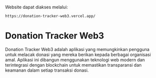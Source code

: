 Website dapat diakses melalui:

```markdown
https://donation-tracker-web3.vercel.app/
```

# Donation Tracker Web3

Donation Tracker Web3 adalah aplikasi yang memungkinkan pengguna untuk melacak donasi yang mereka berikan kepada berbagai organisasi amal. Aplikasi ini dibangun menggunakan teknologi web modern dan terintegrasi dengan blockchain untuk memastikan transparansi dan keamanan dalam setiap transaksi donasi.
